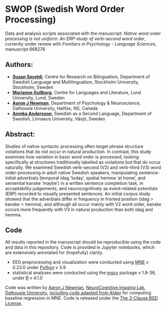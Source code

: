 # SWOP (Swedish Word Order Processing)

Data and analysis scripts associated with the manuscript: *Native word order processing is not uniform: An ERP-study of verb-second word order*, currently under review with *Frontiers in Psychology - Language Sciences*, manuscript 668276

## Authors:
- **[Susan Sayehli](https://www.su.se/profiles/ssaye-1.266931)**, Centre for Research on Bilingualism, Department of Swedish Language and Multilingualism, Stockholm University, Stockholm, Sweden
- **[Marianne Gullberg](https://www.sol.lu.se/en/person/MarianneGullberg)**, Centre for Languages and Literature, Lund University, Lund, Sweden
- **[Aaron J Newman](https://www.dal.ca/faculty/science/psychology_neuroscience/faculty-staff/our-faculty/aaron-newman.html)**, Department of Psychology & Neuroscience, Dalhousie University, Halifax, NS, Canada
- **[Annika Andersson](https://lnu.se/en/staff/annika.andersson/)**, Swedish as a Second Language, Department of Swedish, Linnaeus University, Växjö, Sweden

## Abstract:
Studies of native syntactic processing often target phrase structure violations that do not occur in natural production. In contrast, this study examines how variation in basic word order is processed, looking specifically at structures traditionally labelled as violations but that do occur naturally. We examined Swedish verb-second (V2) and verb-third (V3) word order-processing in adult native Swedish speakers, manipulating sentence-initial adverbials (temporal idag ‘today’, spatial hemma ‘at home’, and sentential kanske ‘maybe’) in a written sentence completion task, in acceptability judgements, and neurocognitively as event-related potentials (ERP) recorded to visually presented sentences. An initial corpus study showed that the adverbials differ in frequency in fronted position (idag > kanske > hemma), and although all occur mainly with V2 word order, kanske occurs more frequently with V3 in natural production than both idag and hemma. 

## Code

All results reported in the manuscript should be reproducible using the code and data in this repository. Code is provided in Jupyter notebooks, which are extensively annotated for (hopefully) clarity. 

- EEG preprocessing and visualization were conducted using [MNE](https://mne.tools/) v 0.23.0 under [Python](https://www.python.org/) v 3.9
- statistical analyses were conducted using the [mgcv](https://cran.r-project.org/web/packages/mgcv/) package v 1.8-36, under [R](https://cran.r-project.org/) v 4.1.0

Code was written by [Aaron J Newman](https://github.com/aaronjnewman), [NeuroCognitive Imaging Lab](http://ncil.science), [Dalhousie University](https://dal.ca), [including code adapted from Alday](https://osf.io/pnaku/) for computing baseline regression in MNE. Code is released under the [The 3-Clause BSD License](https://opensource.org/licenses/BSD-3-Clause).